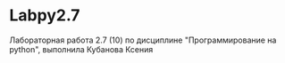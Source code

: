 # Labpy2.7
Лабораторная работа 2.7 (10) по дисциплине "Программирование на python", выполнила Кубанова Ксения

